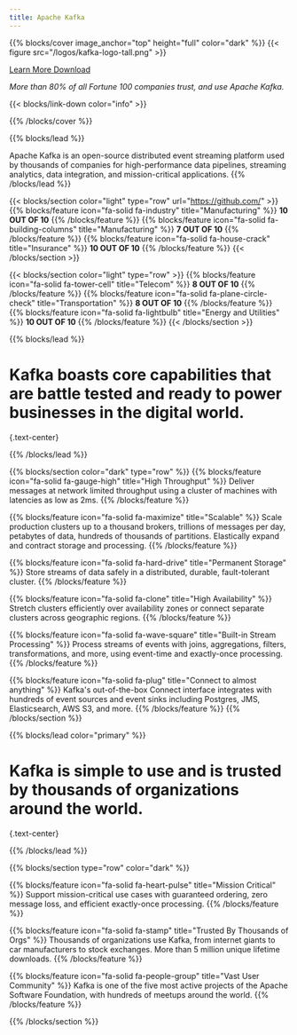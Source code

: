 ```yaml
---
title: Apache Kafka
---
```

{{% blocks/cover image_anchor="top" height="full" color="dark" %}}
{{< figure src="/logos/kafka-logo-tall.png" >}}

<a class="btn btn-lg btn-primary me-3 mb-4" href="/39/">
  Learn More <i class="fas fa-arrow-alt-circle-right ms-2"></i>
</a>
<a class="btn btn-lg btn-secondary me-3 mb-4" href="/community/downloads/">
  Download <i class="fa-solid fa-download ms-2 "></i>
</a>
<p class="lead mt-5"><i>More than 80% of all Fortune 100 companies trust, and use Apache Kafka.</i></p>
{{< blocks/link-down color="info" >}}

{{% /blocks/cover %}}



{{% blocks/lead %}}

Apache Kafka is an open-source distributed event streaming platform used by thousands of companies for high-performance data pipelines, streaming analytics, data integration, and mission-critical applications. 
{{% /blocks/lead %}}

{{< blocks/section color="light" type="row" url="https://github.com/" >}}
{{% blocks/feature icon="fa-solid fa-industry" title="Manufacturing" %}}
**10 OUT OF 10**
{{% /blocks/feature %}}
{{% blocks/feature icon="fa-solid fa-building-columns" title="Manufacturing" %}}
**7 OUT OF 10**
{{% /blocks/feature %}}
{{% blocks/feature icon="fa-solid fa-house-crack" title="Insurance" %}}
**10 OUT OF 10**
{{% /blocks/feature %}}
{{< /blocks/section >}}

{{< blocks/section color="light" type="row" >}}
{{% blocks/feature icon="fa-solid fa-tower-cell" title="Telecom" %}}
**8 OUT OF 10**
{{% /blocks/feature %}}
{{% blocks/feature icon="fa-solid fa-plane-circle-check" title="Transportation" %}}
**8 OUT OF 10**
{{% /blocks/feature %}}
{{% blocks/feature icon="fa-solid fa-lightbulb" title="Energy and Utilities" %}}
**10 OUT OF 10**
{{% /blocks/feature %}}
{{< /blocks/section >}}


{{% blocks/lead %}}

# Kafka boasts core capabilities that are battle tested and ready to power businesses in the digital world.

{.text-center}

{{% /blocks/lead %}}


{{% blocks/section color="dark" type="row" %}}
{{% blocks/feature icon="fa-solid fa-gauge-high" title="High Throughput" %}}
Deliver messages at network limited throughput using a cluster of machines with latencies as low as 2ms. 
{{% /blocks/feature %}}

{{% blocks/feature icon="fa-solid fa-maximize" title="Scalable" %}}
Scale production clusters up to a thousand brokers, trillions of messages per day, petabytes of data, hundreds of thousands of partitions. Elastically expand and contract storage and processing. 
{{% /blocks/feature %}}

{{% blocks/feature icon="fa-solid fa-hard-drive" title="Permanent Storage" %}}
Store streams of data safely in a distributed, durable, fault-tolerant cluster. 
{{% /blocks/feature %}}

{{% blocks/feature icon="fa-solid fa-clone" title="High Availability" %}}
Stretch clusters efficiently over availability zones or connect separate clusters across geographic regions. 
{{% /blocks/feature %}}


{{% blocks/feature icon="fa-solid fa-wave-square" title="Built-in Stream Processing" %}}
Process streams of events with joins, aggregations, filters, transformations, and more, using event-time and exactly-once processing.
{{% /blocks/feature %}}

{{% blocks/feature icon="fa-solid fa-plug" title="Connect to almost anything" %}}
Kafka's out-of-the-box Connect interface integrates with hundreds of event sources and event sinks including Postgres, JMS, Elasticsearch, AWS S3, and more. 
{{% /blocks/feature %}}
{{% /blocks/section %}}


{{% blocks/lead color="primary" %}}

# Kafka is simple to use and is trusted by thousands of organizations around the world.

{.text-center}

{{% /blocks/lead %}}


{{% blocks/section type="row" color="dark" %}}

{{% blocks/feature icon="fa-solid fa-heart-pulse" title="Mission Critical" %}}
Support mission-critical use cases with guaranteed ordering, zero message loss, and efficient exactly-once processing. 
{{% /blocks/feature %}}

{{% blocks/feature icon="fa-solid fa-stamp" title="Trusted By Thousands of Orgs" %}}
Thousands of organizations use Kafka, from internet giants to car manufacturers to stock exchanges. More than 5 million unique lifetime downloads. 
{{% /blocks/feature %}}

{{% blocks/feature icon="fa-solid fa-people-group" title="Vast User Community" %}}
Kafka is one of the five most active projects of the Apache Software Foundation, with hundreds of meetups around the world. 
{{% /blocks/feature %}}

{{% /blocks/section %}}